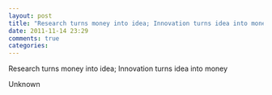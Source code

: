 ```yaml
---
layout: post
title: "Research turns money into idea; Innovation turns idea into money"
date: 2011-11-14 23:29
comments: true
categories: 
---
```


Research turns money into idea; Innovation turns idea into money


Unknown

